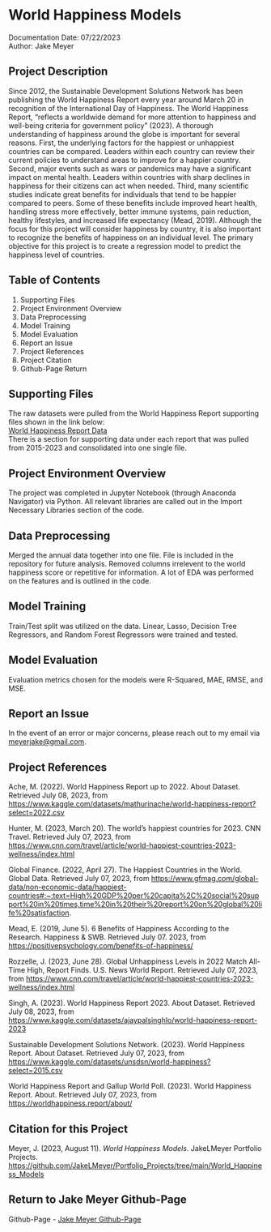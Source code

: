 # World Happiness Models
Documentation Date: 07/22/2023 <br>
Author: Jake Meyer

## Project Description
Since 2012, the Sustainable Development Solutions Network has been publishing the World Happiness Report every year around March 20 in recognition of the International Day of Happiness. The World Happiness Report, “reflects a worldwide demand for more attention to happiness and well-being criteria for government policy” (2023). A thorough understanding of happiness around the globe is important for several reasons. First, the underlying factors for the happiest or unhappiest countries can be compared. Leaders within each country can review their current policies to understand areas to improve for a happier country. Second, major events such as wars or pandemics may have a significant impact on mental health. Leaders within countries with sharp declines in happiness for their citizens can act when needed. Third, many scientific studies indicate great benefits for individuals that tend to be happier compared to peers. Some of these benefits include improved heart health, handling stress more effectively, better immune systems, pain reduction, healthy lifestyles, and increased life expectancy (Mead, 2019). Although the focus for this project will consider happiness by country, it is also important to recognize the benefits of happiness on an individual level. The primary objective for this project is to create a regression model to predict the happiness level of countries. 

## Table of Contents
<ol>
    <li>Supporting Files
    <li>Project Environment Overview
    <li>Data Preprocessing 
    <li>Model Training 
    <li>Model Evaluation
    <li>Report an Issue
    <li>Project References
    <li>Project Citation
    <li>Github-Page Return
</ol>

## Supporting Files
The raw datasets were pulled from the World Happiness Report supporting files shown in the link below: <br>
[World Happiness Report Data](https://worldhappiness.report/archive/) <br>
There is a section for supporting data under each report that was pulled from 2015-2023 and consolidated into one single file.

## Project Environment Overview
The project was completed in Jupyter Notebook (through Anaconda Navigator) via Python. All relevant libraries are called out in the Import Necessary Libraries section of the code.

## Data Preprocessing
Merged the annual data together into one file. File is included in the repository for future analysis. Removed columns irrelevent to the world happiness score or repetitive for information. A lot of EDA was performed on the features and is outlined in the code.

## Model Training
Train/Test split was utilized on the data. Linear, Lasso, Decision Tree Regressors, and Random Forest Regressors were trained and tested.

## Model Evaluation
Evaluation metrics chosen for the models were R-Squared, MAE, RMSE, and MSE.

## Report an Issue
In the event of an error or major concerns, please reach out to my email via meyerjake@gmail.com.

## Project References
Ache, M. (2022). World Happiness Report up to 2022. About Dataset. Retrieved July 08, 2023, from https://www.kaggle.com/datasets/mathurinache/world-happiness-report?select=2022.csv 

Hunter, M. (2023, March 20). The world’s happiest countries for 2023. CNN Travel. Retrieved July 07, 2023, from https://www.cnn.com/travel/article/world-happiest-countries-2023-wellness/index.html 

Global Finance. (2022, April 27). The Happiest Countries in the World. Global Data. Retrieved July 07, 2023, from https://www.gfmag.com/global-data/non-economic-data/happiest-countries#:~:text=High%20GDP%20per%20capita%2C%20social%20support%20in%20times,time%20in%20their%20report%20on%20global%20life%20satisfaction. 

Mead, E. (2019, June 5). 6 Benefits of Happiness According to the Research. Happiness & SWB. Retrieved July 07. 2023, from https://positivepsychology.com/benefits-of-happiness/ 

Rozzelle, J. (2023, June 28). Global Unhappiness Levels in 2022 Match All-Time High, Report Finds. U.S. News World Report. Retrieved July 07, 2023, from https://www.cnn.com/travel/article/world-happiest-countries-2023-wellness/index.html 

Singh, A. (2023). World Happiness Report 2023. About Dataset. Retrieved July 08, 2023, from https://www.kaggle.com/datasets/ajaypalsinghlo/world-happiness-report-2023 

Sustainable Development Solutions Network. (2023). World Happiness Report. About Dataset. Retrieved July 07, 2023, from https://www.kaggle.com/datasets/unsdsn/world-happiness?select=2015.csv 

World Happiness Report and Gallup World Poll. (2023). World Happiness Report. About. Retrieved July 07, 2023, from https://worldhappiness.report/about/ 

## Citation for this Project
Meyer, J. (2023, August 11). *World Happiness Models*. JakeLMeyer Portfolio Projects. https://github.com/JakeLMeyer/Portfolio_Projects/tree/main/World_Happiness_Models

## Return to Jake Meyer Github-Page
Github-Page - [Jake Meyer Github-Page](https://jakelmeyer.github.io)<br>